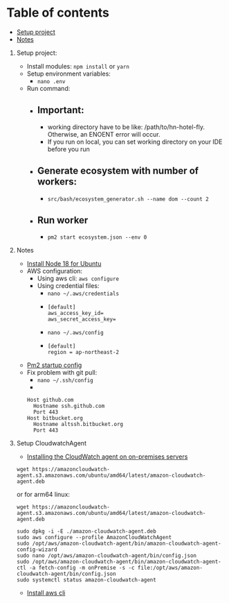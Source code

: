 # Table of contents

* [Setup project](#setup-project)
* [Notes](#setup-env)

1. Setup project:
    * Install modules:
      ```npm install``` or ```yarn```
    * Setup environment variables:
        - ```nano .env```
    * Run command:
        - ## Important:
            - working directory have to be like: /path/to/hn-hotel-fly. Otherwise, an ENOENT error will occur.
            - If you run on local, you can set working directory on your IDE before you run
        - ## Generate ecosystem with number of workers:
            - ```src/bash/ecosystem_generator.sh --name dom --count 2```
        - ## Run worker
            - ```pm2 start ecosystem.json --env 0```

2. Notes
    * [Install Node 18 for Ubuntu](https://github.com/nodesource/distributions)
    * AWS configuration:
        * Using aws cli: ```aws configure```
        * Using credential files:
            * ```nano ~/.aws/credentials```
            * ```
              [default]
              aws_access_key_id=
              aws_secret_access_key= 
              ```
            * ```nano ~/.aws/config```
            * ```
              [default]
              region = ap-northeast-2
              ```
    * [Pm2 startup config](https://pm2.keymetrics.io/docs/usage/startup/)
    * Fix problem with git pull:
        * ```nano ~/.ssh/config```
        *
        ```
        Host github.com
          Hostname ssh.github.com
          Port 443
        Host bitbucket.org
          Hostname altssh.bitbucket.org
          Port 443
        ```
3. Setup CloudwatchAgent
    * [Installing the CloudWatch agent on on-premises servers](https://docs.aws.amazon.com/AmazonCloudWatch/latest/monitoring/install-CloudWatch-Agent-on-premise.html)
    ```
   wget https://amazoncloudwatch-agent.s3.amazonaws.com/ubuntu/amd64/latest/amazon-cloudwatch-agent.deb
   ```
   or for arm64 linux:
   ```
   wget https://amazoncloudwatch-agent.s3.amazonaws.com/ubuntu/amd64/latest/amazon-cloudwatch-agent.deb
   ```
   ```
   sudo dpkg -i -E ./amazon-cloudwatch-agent.deb
   sudo aws configure --profile AmazonCloudWatchAgent
   sudo /opt/aws/amazon-cloudwatch-agent/bin/amazon-cloudwatch-agent-config-wizard
   sudo nano /opt/aws/amazon-cloudwatch-agent/bin/config.json
   sudo /opt/aws/amazon-cloudwatch-agent/bin/amazon-cloudwatch-agent-ctl -a fetch-config -m onPremise -s -c file:/opt/aws/amazon-cloudwatch-agent/bin/config.json
   sudo systemctl status amazon-cloudwatch-agent
   ```

    * [Install aws cli](https://docs.aws.amazon.com/cli/latest/userguide/getting-started-install.html)
   







   
